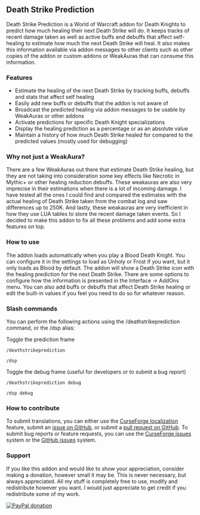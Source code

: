 ## Death Strike Prediction
Death Strike Prediction is a World of Warcraft addon for Death Knights to predict how much healing their next Death Strike will do. It keeps tracks of recent damage taken as well as active buffs and debuffs that affect self-healing to estimate how much the next Death Strike will heal. It also makes this information available via addon messages to other clients such as other copies of the addon or custom addons or WeakAuras that can consume this information.

### Features
* Estimate the healing of the next Death Strike by tracking buffs, debuffs and stats that affect self healing
* Easily add new buffs or debuffs that the addon is not aware of
* Broadcast the predicted healing via addon messages to be usable by WeakAuras or other addons
* Activate predictions for specific Death Knight specializations
* Display the healing prediction as a percentage or as an absolute value
* Maintain a history of how much Death Strike healed for compared to the predicted values (mostly used for debugging)

### Why not just a WeakAura?
There are a few WeakAuras out there that estimate Death Strike healing, but they are not taking into consideration some key effects like Necrotic in Mythic+ or other healing reduction debuffs. These weakauras are also very imprecise in their estimations when there is a lot of incoming damage. I have tested all the ones I could find and compared the estimates with the actual healing of Death Strike taken from the combat log and saw differences up to 250K. And lastly, these weakauras are very inefficient in how they use LUA tables to store the recent damage taken events. So I decided to make this addon to fix all these problems and add some extra features on top.

### How to use
The addon loads automatically when you play a Blood Death Knight. You can configure it in the settings to load as Unholy or Frost if you want, but it only loads as Blood by default. The addon will show a Death Strike icon with the healing prediction for the next Death Strike. There are some options to configure how the information is presented in the Interface -&gt; AddOns menu. You can also add buffs or debuffs that affect Death Strike healing or edit the built-in values if you feel you need to do so for whatever reason.

### Slash commands
You can perform the following actions using the /deathstrikeprediction command, or the /dsp alias:

Toggle the prediction frame

```/deathstrikeprediction```

```/dsp```

Toggle the debug frame (useful for developers or to submit a bug report)

```/deathstrikeprediction debug```

```/dsp debug```

### How to contribute
To submit translations, you can either use the [CurseForge localization](https://www.curseforge.com/wow/addons/death-strike-prediction/localization "CurseForge localization") feature, submit an [issue on GitHub](https://github.com/Mailliw102/Death-Strike-Prediction/issues/new/choose "GitHub issues"), or submit a [pull request on GitHub](https://github.com/Mailliw102/Death-Strike-Prediction/pulls "GitHub pull requests"). To submit bug reports or feature requests, you can use the [CurseForge issues](https://www.curseforge.com/wow/addons/death-strike-prediction/issues/create "CurseForge issues") system or the [GitHub issues](https://github.com/Mailliw102/Death-Strike-Prediction/issues/new/choose "GitHub issues") system.

### Support
If you like this addon and would like to show your appreciation, consider making a donation, however small it may be. This is never necessary, but always appreciated. All my stuff is completely free to use, modify and redistribute however you want. I would just appreciate to get credit if you redistribute some of my work.

[![PayPal donation](https://www.paypalobjects.com/en_US/i/btn/btn_donateCC_LG.gif)](https://www.paypal.com/cgi-bin/webscr?cmd=_donations&business=KFUY9AY9BGPXW&currency_code=CAD&source=url "PayPal donation")
